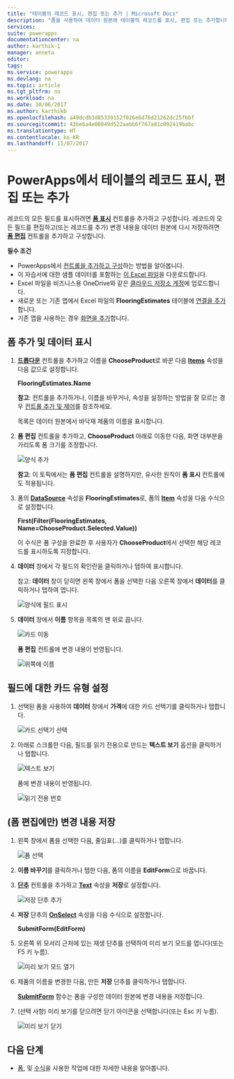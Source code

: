 ```yaml
---
title: "테이블의 레코드 표시, 편집 또는 추가 | Microsoft Docs"
description: "폼을 사용하여 데이터 원본에 테이블의 레코드를 표시, 편집 또는 추가합니다."
services: 
suite: powerapps
documentationcenter: na
author: karthik-1
manager: anneta
editor: 
tags: 
ms.service: powerapps
ms.devlang: na
ms.topic: article
ms.tgt_pltfrm: na
ms.workload: na
ms.date: 10/06/2017
ms.author: karthikb
ms.openlocfilehash: a49dcdb3d85339152f026e6d76d21262dc25fbbf
ms.sourcegitcommit: 43be6a4e08849d522aabb6f767a81c092419babc
ms.translationtype: HT
ms.contentlocale: ko-KR
ms.lasthandoff: 11/07/2017
---
```

# <a name="show-edit-or-add-a-record-from-a-table-in-powerapps"></a>PowerApps에서 테이블의 레코드 표시, 편집 또는 추가
레코드의 모든 필드를 표시하려면 **[폼 표시](controls/control-form-detail.md)** 컨트롤을 추가하고 구성합니다. 레코드의 모든 필드를 편집하고(또는 레코드를 추가) 변경 내용을 데이터 원본에 다시 저장하려면 **[폼 편집](controls/control-form-detail.md)** 컨트롤을 추가하고 구성합니다.

**필수 조건**

* PowerApps에서 [컨트롤을 추가하고 구성](add-configure-controls.md)하는 방법을 알아봅니다.
* 이 자습서에 대한 샘플 데이터를 포함하는 [이 Excel 파일](https://az787822.vo.msecnd.net/documentation/get-started-from-data/FlooringEstimates.xlsx)을 다운로드합니다.
* Excel 파일을 비즈니스용 OneDrive와 같은 [클라우드 저장소 계정](connections/cloud-storage-blob-connections.md)에 업로드합니다.
* 새로운 또는 기존 앱에서 Excel 파일의 **FlooringEstimates** 테이블에 [연결을 추가](add-data-connection.md)합니다.
* 기존 앱을 사용하는 경우 [화면을 추가](add-screen-context-variables.md)합니다.

## <a name="add-a-form-and-show-data"></a>폼 추가 및 데이터 표시
1. **[드롭다운](controls/control-drop-down.md)** 컨트롤을 추가하고 이름을 **ChooseProduct**로 바꾼 다음 **[Items](controls/properties-core.md)** 속성을 다음 값으로 설정합니다.
   
    **FlooringEstimates.Name**
   
    **참고**: 컨트롤을 추가하거나, 이름을 바꾸거나, 속성을 설정하는 방법을 잘 모르는 경우 [컨트롤 추가 및 제어](add-configure-controls.md)를 참조하세요.
   
    목록은 데이터 원본에서 바닥재 제품의 이름을 표시합니다.
2. **폼 편집** 컨트롤을 추가하고, **ChooseProduct** 아래로 이동한 다음, 화면 대부분을 가리도록 폼 크기를 조정합니다.
   
    ![양식 추가](./media/add-form/add-a-form.png)
   
    **참고**: 이 토픽에서는 **폼 편집** 컨트롤을 설명하지만, 유사한 원칙이 **폼 표시** 컨트롤에도 적용됩니다.
3. 폼의 **[DataSource](controls/control-form-detail.md)** 속성을 **FlooringEstimates**로, 폼의 **[Item](controls/control-form-detail.md)** 속성을 다음 수식으로 설정합니다.
   
   **First(Filter(FlooringEstimates, Name=ChooseProduct.Selected.Value))**
   
   이 수식은 폼 구성을 완료한 후 사용자가 **ChooseProduct**에서 선택한 해당 레코드를 표시하도록 지정합니다.
4. **데이터** 창에서 각 필드의 확인란을 클릭하거나 탭하여 표시합니다.
   
    참고: **데이터** 창이 닫히면 왼쪽 창에서 폼을 선택한 다음 오른쪽 창에서 **데이터**를 클릭하거나 탭하여 엽니다.
   
    ![양식에 필드 표시](./media/add-form/checkbox.png)
5. **데이터** 창에서 **이름** 항목을 목록의 맨 위로 끕니다.
   
    ![카드 이동](./media/add-form/drag-field.png)
   
    **폼 편집** 컨트롤에 변경 내용이 반영됩니다.
   
    ![위쪽에 이름](./media/add-form/move-card-form.png)

## <a name="set-the-card-type-for-a-field"></a>필드에 대한 카드 유형 설정
1. 선택된 폼을 사용하여 **데이터** 창에서 **가격**에 대한 카드 선택기를 클릭하거나 탭합니다.
   
    ![카드 선택기 선택](./media/add-form/price-card2.png)
2. 아래로 스크롤한 다음, 필드를 읽기 전용으로 만드는 **텍스트 보기** 옵션을 클릭하거나 탭합니다.
   
    ![텍스트 보기](./media/add-form/view-text.png)
   
    폼에 변경 내용이 반영됩니다.
   
    ![읽기 전용 번호](./media/add-form/read-only.png)  

## <a name="edit-form-only-save-changes"></a>(폼 편집에만) 변경 내용 저장
1. 왼쪽 창에서 폼을 선택한 다음, 줄임표(...)를 클릭하거나 탭합니다.
   
   ![폼 선택](./media/add-form/select-form.png)  
2. **이름 바꾸기**를 클릭하거나 탭한 다음, 폼의 이름을 **EditForm**으로 바꿉니다.
3. **[단추](controls/control-button.md)** 컨트롤을 추가하고 **[Text](controls/properties-core.md)** 속성을 **저장**로 설정합니다.
   
    ![저장 단추 추가](./media/add-form/save-button.png)  
4. **저장** 단추의 **[OnSelect](controls/properties-core.md)** 속성을 다음 수식으로 설정합니다.
   
   **SubmitForm(EditForm)**
5. 오른쪽 위 모서리 근처에 있는 재생 단추를 선택하여 미리 보기 모드를 엽니다(또는 F5 키 누름).
   
    ![미리 보기 모드 열기](./media/add-form/open-preview.png)
6. 제품의 이름을 변경한 다음, 만든 **저장** 단추를 클릭하거나 탭합니다.
   
    **[SubmitForm](functions/function-form.md)** 함수는 폼을 구성한 데이터 원본에 변경 내용을 저장합니다.
7. (선택 사항) 미리 보기를 닫으려면 닫기 아이콘을 선택합니다(또는 Esc 키 누름).
   
    ![미리 보기 닫기](./media/add-form/close-preview.png)

## <a name="next-steps"></a>다음 단계
* [폼](working-with-forms.md), 및 [수식](working-with-formulas.md)을 사용한 작업에 대한 자세한 내용을 알아봅니다.

